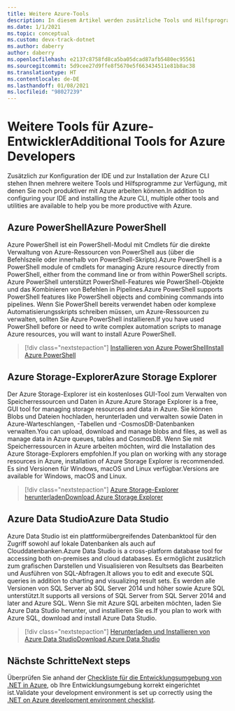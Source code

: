 ```yaml
---
title: Weitere Azure-Tools
description: In diesem Artikel werden zusätzliche Tools und Hilfsprogramme zum Arbeiten mit Azure und deren Installation beschrieben.
ms.date: 1/1/2021
ms.topic: conceptual
ms.custom: devx-track-dotnet
ms.author: daberry
author: daberry
ms.openlocfilehash: e2137c8758fd8ca5ba05dcad87afb5480ec95561
ms.sourcegitcommit: 5d9cee27d9ffe8f5670e5f663434511e81b8ac38
ms.translationtype: HT
ms.contentlocale: de-DE
ms.lasthandoff: 01/08/2021
ms.locfileid: "98027239"
---
```

# <a name="additional-tools-for-azure-developers"></a><span data-ttu-id="2c985-103">Weitere Tools für Azure-Entwickler</span><span class="sxs-lookup"><span data-stu-id="2c985-103">Additional Tools for Azure Developers</span></span>

<span data-ttu-id="2c985-104">Zusätzlich zur Konfiguration der IDE und zur Installation der Azure CLI stehen Ihnen mehrere weitere Tools und Hilfsprogramme zur Verfügung, mit denen Sie noch produktiver mit Azure arbeiten können.</span><span class="sxs-lookup"><span data-stu-id="2c985-104">In addition to configuring your IDE and installing the Azure CLI, multiple other tools and utilities are available to help you be more productive with Azure.</span></span>  

## <a name="azure-powershell"></a><span data-ttu-id="2c985-105">Azure PowerShell</span><span class="sxs-lookup"><span data-stu-id="2c985-105">Azure PowerShell</span></span>

<span data-ttu-id="2c985-106">Azure PowerShell ist ein PowerShell-Modul mit Cmdlets für die direkte Verwaltung von Azure-Ressourcen von PowerShell aus (über die Befehlszeile oder innerhalb von PowerShell-Skripts).</span><span class="sxs-lookup"><span data-stu-id="2c985-106">Azure PowerShell is a PowerShell module of cmdlets for managing Azure resource directly from PowerShell, either from the command line or from within PowerShell scripts.</span></span>  <span data-ttu-id="2c985-107">Azure PowerShell unterstützt PowerShell-Features wie PowerShell-Objekte und das Kombinieren von Befehlen in Pipelines.</span><span class="sxs-lookup"><span data-stu-id="2c985-107">Azure PowerShell supports PowerShell features like PowerShell objects and combining commands into pipelines.</span></span>  <span data-ttu-id="2c985-108">Wenn Sie PowerShell bereits verwendet haben oder komplexe Automatisierungsskripts schreiben müssen, um Azure-Ressourcen zu verwalten, sollten Sie Azure PowerShell installieren.</span><span class="sxs-lookup"><span data-stu-id="2c985-108">If you have used PowerShell before or need to write complex automation scripts to manage Azure resources, you will want to install Azure PowerShell.</span></span>

> [!div class="nextstepaction"]
> [<span data-ttu-id="2c985-109">Installieren von Azure PowerShell</span><span class="sxs-lookup"><span data-stu-id="2c985-109">Install Azure PowerShell</span></span>](/powershell/azure/install-az-ps)

## <a name="azure-storage-explorer"></a><span data-ttu-id="2c985-110">Azure Storage-Explorer</span><span class="sxs-lookup"><span data-stu-id="2c985-110">Azure Storage Explorer</span></span>

<span data-ttu-id="2c985-111">Der Azure Storage-Explorer ist ein kostenloses GUI-Tool zum Verwalten von Speicherressourcen und Daten in Azure.</span><span class="sxs-lookup"><span data-stu-id="2c985-111">Azure Storage Explorer is a free, GUI tool for managing storage resources and data in Azure.</span></span>  <span data-ttu-id="2c985-112">Sie können Blobs und Dateien hochladen, herunterladen und verwalten sowie Daten in Azure-Warteschlangen, -Tabellen und -CosmosDB-Datenbanken verwalten.</span><span class="sxs-lookup"><span data-stu-id="2c985-112">You can upload, download and manage blobs and files, as well as manage data in Azure queues, tables and CosmosDB.</span></span>  <span data-ttu-id="2c985-113">Wenn Sie mit Speicherressourcen in Azure arbeiten möchten, wird die Installation des Azure Storage-Explorers empfohlen.</span><span class="sxs-lookup"><span data-stu-id="2c985-113">If you plan on working with any storage resources in Azure, installation of Azure Storage Explorer is recommended.</span></span>  <span data-ttu-id="2c985-114">Es sind Versionen für Windows, macOS und Linux verfügbar.</span><span class="sxs-lookup"><span data-stu-id="2c985-114">Versions are available for Windows, macOS and Linux.</span></span>  

> [!div class="nextstepaction"]
> [<span data-ttu-id="2c985-115">Azure Storage-Explorer herunterladen</span><span class="sxs-lookup"><span data-stu-id="2c985-115">Download Azure Storage Explorer</span></span>](https://azure.microsoft.com/en-us/features/storage-explorer/)

## <a name="azure-data-studio"></a><span data-ttu-id="2c985-116">Azure Data Studio</span><span class="sxs-lookup"><span data-stu-id="2c985-116">Azure Data Studio</span></span>

<span data-ttu-id="2c985-117">Azure Data Studio ist ein plattformübergreifendes Datenbanktool für den Zugriff sowohl auf lokale Datenbanken als auch auf Clouddatenbanken.</span><span class="sxs-lookup"><span data-stu-id="2c985-117">Azure Data Studio is a cross-platform database tool for accessing both on-premises and cloud databases.</span></span>  <span data-ttu-id="2c985-118">Es ermöglicht zusätzlich zum grafischen Darstellen und Visualisieren von Resultsets das Bearbeiten und Ausführen von SQL-Abfragen.</span><span class="sxs-lookup"><span data-stu-id="2c985-118">It allows you to edit and execute SQL queries in addition to charting and visualizing result sets.</span></span>  <span data-ttu-id="2c985-119">Es werden alle Versionen von SQL Server ab SQL Server 2014 und höher sowie Azure SQL unterstützt.</span><span class="sxs-lookup"><span data-stu-id="2c985-119">It supports all versions of SQL Server from SQL Server 2014 and later and Azure SQL.</span></span>  <span data-ttu-id="2c985-120">Wenn Sie mit Azure SQL arbeiten möchten, laden Sie Azure Data Studio herunter, und installieren Sie es.</span><span class="sxs-lookup"><span data-stu-id="2c985-120">If you plan to work with Azure SQL, download and install Azure Data Studio.</span></span>

> [!div class="nextstepaction"]
> [<span data-ttu-id="2c985-121">Herunterladen und Installieren von Azure Data Studio</span><span class="sxs-lookup"><span data-stu-id="2c985-121">Download Azure Data Studio</span></span>](/sql/azure-data-studio/download-azure-data-studio)

## <a name="next-steps"></a><span data-ttu-id="2c985-122">Nächste Schritte</span><span class="sxs-lookup"><span data-stu-id="2c985-122">Next steps</span></span>

<span data-ttu-id="2c985-123">Überprüfen Sie anhand der [Checkliste für die Entwicklungsumgebung von .NET in Azure](./dotnet-dev-env-checklist.md), ob Ihre Entwicklungsumgebung korrekt eingerichtet ist.</span><span class="sxs-lookup"><span data-stu-id="2c985-123">Validate your development environment is set up correctly using the [.NET on Azure development environment checklist](./dotnet-dev-env-checklist.md).</span></span>
